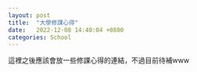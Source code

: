 ```yaml
---
layout: post
title:  "大學修課心得"
date:   2022-12-08 14:40:04 +0800
categories: School
---
```





這裡之後應該會放一些修課心得的連結，不過目前待補www
